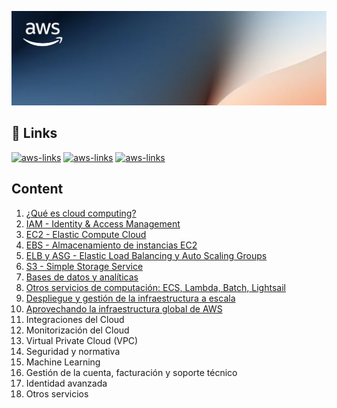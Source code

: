 ![AWS-region-az](./assets/background.png)

## 🔗 Links
[![aws-links](https://img.shields.io/badge/Links_del_curso-orange?style=for-the-badge)](https://blockstellart.com/aws-cloud-practitioner/)
[![aws-links](https://img.shields.io/badge/Examen_de_práctica-orange?style=for-the-badge)](https://d1.awsstatic.com/es_ES/training-and-certification/docs-cloud-practitioner/AWS-Certified-Cloud-Practitioner_Sample-Questions.pdf)
[![aws-links](https://img.shields.io/badge/Nivel_gratuito_de_AWS-orange?style=for-the-badge)](https://aws.amazon.com/es/free/?all-free-tier.sort-by=item.additionalFields.SortRank&all-free-tier.sort-order=asc&awsf.Free_Tier_Types=*all&awsf.Free_Tier_Categories=*all)

## Content
1. [ ¿Qué es cloud computing?](/1_Cloud_Computing/README.md)
2. [ IAM - Identity & Access Management](/2_IAM/README.md)
3. [ EC2 - Elastic Compute Cloud ](/3_EC2/README.md)
4. [ EBS - Almacenamiento de instancias EC2 ](/4_EBS/README.md)
5. [ ELB y ASG - Elastic Load Balancing y Auto Scaling Groups ](/5_ELB_&_ASG/README.md)
6. [ S3 - Simple Storage Service ](/6_S3/README.md)
7. [ Bases de datos y analíticas ](/7_DB/README.md)
8. [ Otros servicios de computación: ECS, Lambda, Batch, Lightsail ](/8_Other_Compute_Services/README.md)
9. [ Despliegue y gestión de la infraestructura a escala ](/9_Deploy_&_Infra/README.md)
10. [ Aprovechando la infraestructura global de AWS ](/10_Get_Advantage_Of_Cloud/README.md)
11. Integraciones del Cloud
12. Monitorización del Cloud
13. Virtual Private Cloud (VPC)
14. Seguridad y normativa
15. Machine Learning
16. Gestión de la cuenta, facturación y soporte técnico
17. Identidad avanzada
18. Otros servicios